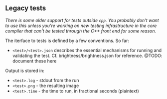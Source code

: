 Legacy tests
-------------
_There is some older support for tests outside `cpp`. You probably don't want to use this unless you're working on new testing infrastructure in the core compiler that can't be tested through the C++ front end for some reason._

The iterface to tests is defined by a few conventions. So far:

- `<test>/<test>.json` describes the essential mechanisms for running and validating the test. Cf. brightness/brightness.json for reference. @TODO: document these here

Output is stored in:

- `<test>.log` - stdout from the run
- `<test>.png` - the resulting image
- `<test>.time` - the time to run, in fractional seconds (plaintext)
